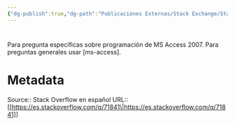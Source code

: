```yaml
---
{"dg-publish":true,"dg-path":"Publicaciones Externas/Stack Exchange/Stack Overflow en español/es.stackoverflow.com-71841.md","permalink":"/publicaciones-externas/stack-exchange/stack-overflow-en-espanol/es-stackoverflow-com-71841/","hide":true,"noteIcon":"default","created":"2024-04-03T12:49:10.679-06:00","updated":"2024-04-05T16:43:50.714-06:00"}
---
```


# 

Para pregunta específicas sobre programación de MS Access 2007. Para preguntas generales usar [ms-access].

# Metadata
Source:: Stack Overflow en español
URL:: [[https://es.stackoverflow.com/q/71841\|https://es.stackoverflow.com/q/71841]]

